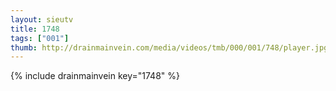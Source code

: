 ```yaml
--- 
layout: sieutv
title: 1748
tags: ["001"]
thumb: http://drainmainvein.com/media/videos/tmb/000/001/748/player.jpg
---
```

{% include drainmainvein key="1748" %} 
